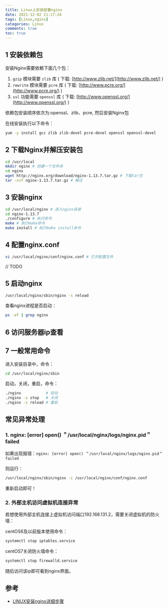 ```yaml
---
title: Linux上安装部署nginx
date: 2021-12-02 21:17:24
tags: [Linux,nginx]
categories: Linux
comments: true
toc: true
---
```


## 1 安装依赖包

安装Nginx需要依赖下面几个包：
1. `gzip` 模块需要 `zlib` 库 ( 下载: [http://www.zlib.net/](http://www.zlib.net/) )
2. `rewrite` 模块需要 `pcre` 库 ( 下载: [http://www.pcre.org/](http://www.pcre.org/) )
3. `ssl` 功能需要 `openssl` 库 ( 下载: [http://www.openssl.org/](http://www.openssl.org/) )

依赖包安装顺序依次为:openssl、zlib、pcre, 然后安装Nginx包

在线安装执行以下命令：

``` bash
yum -y install gcc zlib zlib-devel pcre-devel openssl openssl-devel
```

## 2 下载Nginx并解压安装包

``` bash
cd /usr/local 
mkdir nginx # 创建一个文件夹
cd nginx
wget http://nginx.org/download/nginx-1.13.7.tar.gz # 下载tar包
tar -xvf nginx-1.13.7.tar.gz # 解压
```
## 3 安装nginx

``` bash
cd /usr/local/nginx # 进入nginx目录
cd nginx-1.13.7
./configure # 执行命令
make # 执行make命令
make install # 执行make install命令
```

## 4 配置nginx.conf

``` bash
vi /usr/local/nginx/conf/nginx.conf # 打开配置文件
```

// TODO

## 5 启动nginx

``` bash
/usr/local/nginx/sbin/nginx -s reload
```

查看nginx进程是否启动：

``` bash
ps -ef | grep nginx
```

## 6 访问服务器ip查看

## 7 一般常用命令

进入安装目录中，命令：
``` bash
cd /usr/local/nginx/sbin
```
启动，关闭，重启，命令：
``` bash
./nginx           # 启动
./nginx -s stop   # 关闭
./nginx -s reload # 重启
```
## 常见异常处理

### 1. nginx: [error] open() ＂/usr/local/nginx/logs/nginx.pid＂ failed

如果出现报错：`nginx: [error] open() ＂/usr/local/nginx/logs/nginx.pid＂ failed`

则运行： 

``` bash
/usr/local/nginx/sbin/nginx -c /usr/local/nginx/conf/nginx.conf
```
重新启动即可！

### 2. 外部主机访问虚拟机连接异常

若想使用外部主机连接上虚拟机访问端口192.168.131.2，需要关闭虚拟机的防火墙：

centOS6及以前版本使用命令： 
``` bash
systemctl stop iptables.service
```
centOS7关闭防火墙命令： 
``` bash
systemctl stop firewalld.service
```
随后访问该ip即可看到nginx界面。


## 参考

- [LINUX安装nginx详细步骤](https://blog.csdn.net/t8116189520/article/details/81909574)
